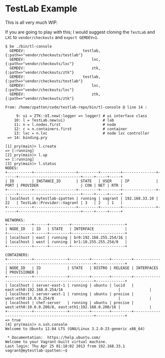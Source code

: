# TestLab Example

This is all very much WIP.

If you are going to play with this; I would suggest cloning the `TestLab` and `LXC` to `vendor/checkouts` and `export GEMDEV=1`.

    $ be ./bin/tl-console
      GEMDEV:                          testlab, {:path=>"vendor/checkouts/testlab"}
      GEMDEV:                              lxc, {:path=>"vendor/checkouts/lxc"}
      GEMDEV:                              ztk, {:path=>"vendor/checkouts/ztk"}
      GEMDEV:                          testlab, {:path=>"vendor/checkouts/testlab"}
      GEMDEV:                              lxc, {:path=>"vendor/checkouts/lxc"}
      GEMDEV:                              ztk, {:path=>"vendor/checkouts/ztk"}

    From: /home/zpatten/code/testlab-repo/bin/tl-console @ line 14 :

         9: ui = ZTK::UI.new(:logger => logger) # ui interface class
        10: l = TestLab.new(ui)                 # lab
        11: n = l.nodes.first                   # node
        12: c = n.containers.first              # container
        13: lxc = n.lxc                         # node lxc controller
     => 14: binding.pry

    [1] pry(main)> l.create
    => [:running]
    [2] pry(main)> l.up
    => [:running]
    [3] pry(main)> l.status
    NODES:
    +-----------+-------------------+---------+---------+---------------+------+----------------------------+-----+-----+-----+
    | ID        | INSTANCE_ID       | STATE   | USER    | IP            | PORT | PROVIDER                   | CON | NET | RTR |
    +-----------+-------------------+---------+---------+---------------+------+----------------------------+-----+-----+-----+
    | localhost | mytestlab-zpatten | running | vagrant | 192.168.33.10 | 22   | TestLab::Provider::Vagrant | 3   | 2   | 1   |
    +-----------+-------------------+---------+---------+---------------+------+----------------------------+-----+-----+-----+

    NETWORKS:
    +-----------+------+---------+------------------------+
    | NODE_ID   | ID   | STATE   | INTERFACE              |
    +-----------+------+---------+------------------------+
    | localhost | east | running | br0:192.168.255.254/16 |
    | localhost | west | running | br1:10.255.255.254/8   |
    +-----------+------+---------+------------------------+

    CONTAINERS:
    +-----------+---------------+---------+--------+---------+----------------------------------------------------+-------------+
    | NODE_ID   | ID            | STATE   | DISTRO | RELEASE | INTERFACES                                         | PROVISIONER |
    +-----------+---------------+---------+--------+---------+----------------------------------------------------+-------------+
    | localhost | server-east-1 | running | ubuntu | lucid   | east:eth0:192.168.0.254/16                         |             |
    | localhost | server-west-1 | running | ubuntu | precise | west:eth0:10.0.0.254/8                             |             |
    | localhost | chef-server   | running | ubuntu | precise | west:eth0:10.0.0.200/8, east:eth1:192.168.0.200/16 |             |
    +-----------+---------------+---------+--------+---------+----------------------------------------------------+-------------+
    => true
    [4] pry(main)> n.ssh.console
    Welcome to Ubuntu 12.04 LTS (GNU/Linux 3.2.0-23-generic x86_64)

     * Documentation:  https://help.ubuntu.com/
    Welcome to your Vagrant-built virtual machine.
    Last login: Thu Apr 25 01:18:02 2013 from 192.168.33.1
    vagrant@mytestlab-zpatten:~$
